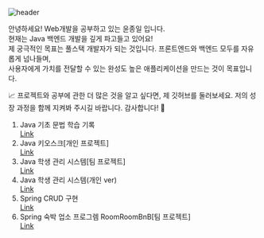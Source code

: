 ![header](https://capsule-render.vercel.app/api?type=venom&height=150&color=gradient&text=👋%20Welcome%20to%20my%20GitHub!&textBg=false&fontAlign=50&fontAlignY=48&descAlign=42&descAlignY=15&rotate=0&fontSize=28&reversal=false&fontColor=000000)

안녕하세요! Web개발을 공부하고 있는 윤종일 입니다.<br>
현재는 Java 백엔드 개발을 깊게 파고들고 있어요!<br>
제 궁극적인 목표는 풀스택 개발자가 되는 것입니다. 프론트엔드와 백엔드 모두를 자유롭게 넘나들며,<br>사용자에게 가치를 전달할 수 있는 완성도 높은 애플리케이션을 만드는 것이 목표입니다.<br>

📈 프로젝트와 공부에 관한 더 많은 것을 알고 싶다면, 제 깃허브를 둘러보세요. 저의 성장 과정을 함께 지켜봐 주시길 바랍니다. 감사합니다! 🙏


1. Java 기초 문법 학습 기록<br>[Link](https://github.com/pie0902/study_java/blob/main/README.md)<br>
2. Java 키오스크[개인 프로젝트]<br>[Link](https://github.com/pie0902/kiosk)<br>
3. Java 학생 관리 시스템[팀 프로젝트]<br>[Link](https://github.com/pie0902/student-management-system)<br>
4. Java 학생 관리 시스템(개인 ver)<br>[Link](https://github.com/pie0902/studentAdmin)<br>
5. Spring CRUD 구현<br>[Link](https://github.com/pie0902/newTodo/tree/main)<br>
6. Spring 숙박 업소 프로그렘 RoomRoomBnB[팀 프로젝트]<br>[Link](https://github.com/RoomRoomBnB/roombnb)
